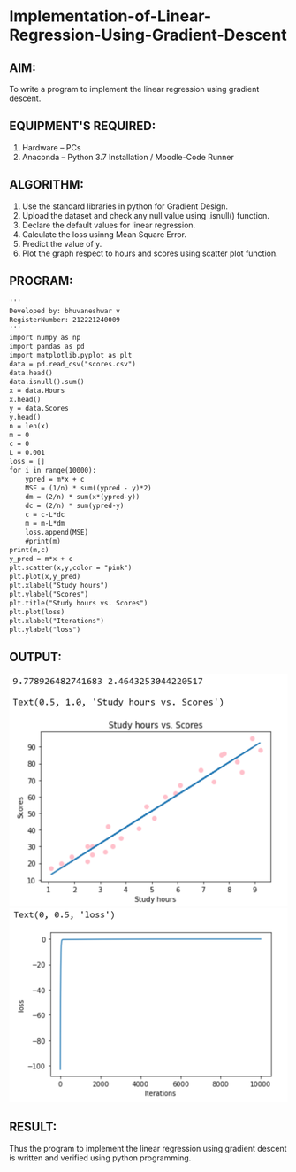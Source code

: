 # Implementation-of-Linear-Regression-Using-Gradient-Descent

## AIM:
To write a program to implement the linear regression using gradient descent.

## EQUIPMENT'S REQUIRED:
1. Hardware – PCs
2. Anaconda – Python 3.7 Installation / Moodle-Code Runner

## ALGORITHM:
1. Use the standard libraries in python for Gradient Design.
2. Upload the dataset and check any null value using .isnull() function.
3. Declare the default values for linear regression.
4. Calculate the loss usinng Mean Square Error.
5. Predict the value of y.
6. Plot the graph respect to hours and scores using scatter plot function.

## PROGRAM:
```
'''
Developed by: bhuvaneshwar v
RegisterNumber: 212221240009
'''
import numpy as np
import pandas as pd
import matplotlib.pyplot as plt
data = pd.read_csv("scores.csv")
data.head()
data.isnull().sum()
x = data.Hours
x.head()
y = data.Scores
y.head()
n = len(x)
m = 0
c = 0
L = 0.001
loss = []
for i in range(10000):
    ypred = m*x + c
    MSE = (1/n) * sum((ypred - y)*2)
    dm = (2/n) * sum(x*(ypred-y))
    dc = (2/n) * sum(ypred-y)
    c = c-L*dc
    m = m-L*dm
    loss.append(MSE)
    #print(m)
print(m,c)
y_pred = m*x + c
plt.scatter(x,y,color = "pink")
plt.plot(x,y_pred)
plt.xlabel("Study hours")
plt.ylabel("Scores")
plt.title("Study hours vs. Scores")
plt.plot(loss)
plt.xlabel("Iterations")
plt.ylabel("loss")
```
## OUTPUT:
![output](./output1.png)
![output](./output2.png)


## RESULT:
Thus the program to implement the linear regression using gradient descent is written and verified using python programming.
